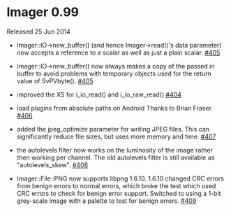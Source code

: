 # Imager 0.99

Released 25 Jun 2014

- Imager::IO->new_buffer() (and hence Imager->read()'s data parameter) now accepts a reference to a scalar as well as just a plain scalar. [#405](https://github.com/tonycoz/imager/issues/405)

- Imager::IO->new_buffer() now always makes a copy of the passed in buffer to avoid problems with temporary objects used for the return value of SvPVbyte(). [#405](https://github.com/tonycoz/imager/issues/405)

- improved the XS for i_io_read() and i_io_raw_read() [#404](https://github.com/tonycoz/imager/issues/404)

- load plugins from absolute paths on Android Thanks to Brian Fraser. [#406](https://github.com/tonycoz/imager/issues/406)

- added the jpeg_optimize parameter for writing JPEG files. This can significantly reduce file sizes, but uses more memory and time. [#407](https://github.com/tonycoz/imager/issues/407)

- the autolevels filter now works on the luminosity of the image rather then working per channel. The old autolevels filter is still available as "autolevels_skew". [#408](https://github.com/tonycoz/imager/issues/408)

- Imager::File::PNG now supports libpng 1.6.10. 1.6.10 changed CRC errors from benign errors to normal errors, which broke the test which used CRC errors to check for benign error support. Switched to using a 1-bit grey-scale image with a palette to test for benign errors. [#409](https://github.com/tonycoz/imager/issues/409)